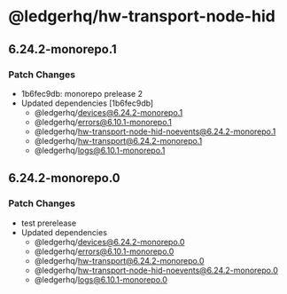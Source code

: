 # @ledgerhq/hw-transport-node-hid

## 6.24.2-monorepo.1

### Patch Changes

- 1b6fec9db: monorepo prelease 2
- Updated dependencies [1b6fec9db]
  - @ledgerhq/devices@6.24.2-monorepo.1
  - @ledgerhq/errors@6.10.1-monorepo.1
  - @ledgerhq/hw-transport-node-hid-noevents@6.24.2-monorepo.1
  - @ledgerhq/hw-transport@6.24.2-monorepo.1
  - @ledgerhq/logs@6.10.1-monorepo.1

## 6.24.2-monorepo.0

### Patch Changes

- test prerelease
- Updated dependencies
  - @ledgerhq/devices@6.24.2-monorepo.0
  - @ledgerhq/errors@6.10.1-monorepo.0
  - @ledgerhq/hw-transport@6.24.2-monorepo.0
  - @ledgerhq/hw-transport-node-hid-noevents@6.24.2-monorepo.0
  - @ledgerhq/logs@6.10.1-monorepo.0
